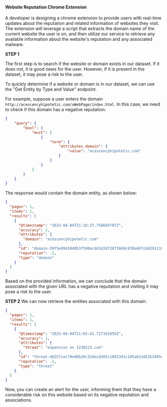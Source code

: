 <h4>Website Reputation Chrome Extension</h4>

A developer is designing a chrome extension to provide users with real-time updates about the reputation and related information of websites they visit. The extension will leverage a script that extracts the domain name of the current website the user is on, and then utilize our service to retrieve any available information about the website's reputation and any associated malware.


**STEP 1** 

The first step is to search if the website or domain exists in our dataset. If it does not, it is good news for the user. However, if it is present in the dataset, it may pose a risk to the user.

To quickly determine if a website or domain is in our dataset, we can use the "Get Entity by Type and Value" endpoint. 

For example, suppose a user enters the domain `http://acescencyhipotetic.com/aWebPage/index.html`. In this case, we need to check if this domain has a negative reputation.

```json
{
    "query": {
        "bool": {
            "must": [
                {
                    "term": {
                        "attributes.domain": {
                            "value": "acescencyhipotetic.com"
                        }
                    }
                }
            ]
        }
    }
}

```

The response would contain the domain entity, as shown below:

```json
{
  "pages": 1,
  "items": 1,
  "results": [
    {
      "@timestamp": "2023-04-04T21:18:37.758694707Z",
      "accuracy": 2,
      "attributes": {
        "domain": "acescencyhipotetic.com"
      },
      "id": "domain-59f5e994104053f590acdd1d2d72071669c839a60fc68291110facfa2fd16396",
      "reputation": -2,
      "type": "domain"
    }
  ]
}
```

Based on the provided information, we can conclude that the domain associated with the given URL has a negative reputation and visiting it may pose a risk to the user.


**STEP 2** We can now retrieve the entities associated with this domain:

```json
{
  "pages": 1,
  "items": 1,
  "results": [
    {
      "@timestamp": "2023-04-04T21:02:42.717161656Z",
      "accuracy": 1,
      "attributes": {
        "threat": "expansion on 123@123.com"
      },
      "id": "threat-d8257cec79ed8b20c32decd305c1692391c185ab13d52b3495ea486df5385b27",
      "reputation": -2,
      "type": "threat"
    }
  ]
}
```

Now, you can create an alert for the user, informing them that they have a considerable risk on this website based on its negative reputation and associations.